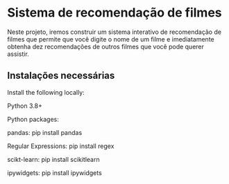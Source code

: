 # Sistema de recomendação de filmes
Neste projeto, iremos construir um sistema interativo de recomendação de filmes que permite que você digite o nome de um filme e imediatamente obtenha dez recomendações de outros filmes que você pode querer assistir. 

## Instalações necessárias
Install the following locally:

Python 3.8+

Python packages:

pandas: pip install pandas

Regular Expressions: pip install regex

scikt-learn: pip install scikitlearn

ipywidgets: pip install ipywidgets
